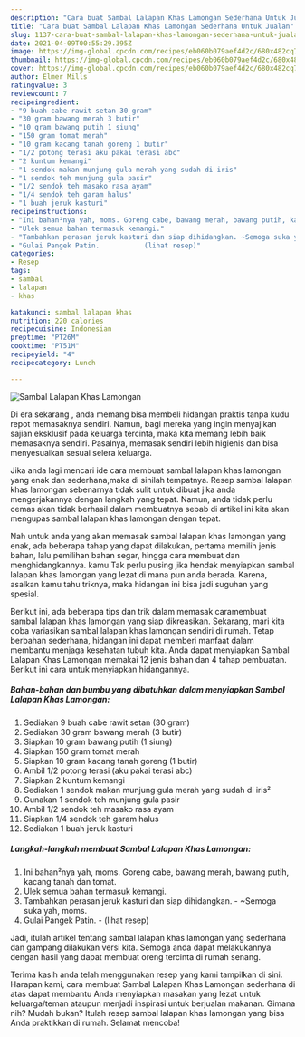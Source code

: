```yaml
---
description: "Cara buat Sambal Lalapan Khas Lamongan Sederhana Untuk Jualan"
title: "Cara buat Sambal Lalapan Khas Lamongan Sederhana Untuk Jualan"
slug: 1137-cara-buat-sambal-lalapan-khas-lamongan-sederhana-untuk-jualan
date: 2021-04-09T00:55:29.395Z
image: https://img-global.cpcdn.com/recipes/eb060b079aef4d2c/680x482cq70/sambal-lalapan-khas-lamongan-foto-resep-utama.jpg
thumbnail: https://img-global.cpcdn.com/recipes/eb060b079aef4d2c/680x482cq70/sambal-lalapan-khas-lamongan-foto-resep-utama.jpg
cover: https://img-global.cpcdn.com/recipes/eb060b079aef4d2c/680x482cq70/sambal-lalapan-khas-lamongan-foto-resep-utama.jpg
author: Elmer Mills
ratingvalue: 3
reviewcount: 7
recipeingredient:
- "9 buah cabe rawit setan 30 gram"
- "30 gram bawang merah 3 butir"
- "10 gram bawang putih 1 siung"
- "150 gram tomat merah"
- "10 gram kacang tanah goreng 1 butir"
- "1/2 potong terasi aku pakai terasi abc"
- "2 kuntum kemangi"
- "1 sendok makan munjung gula merah yang sudah di iris"
- "1 sendok teh munjung gula pasir"
- "1/2 sendok teh masako rasa ayam"
- "1/4 sendok teh garam halus"
- "1 buah jeruk kasturi"
recipeinstructions:
- "Ini bahan²nya yah, moms. Goreng cabe, bawang merah, bawang putih, kacang tanah dan tomat."
- "Ulek semua bahan termasuk kemangi."
- "Tambahkan perasan jeruk kasturi dan siap dihidangkan. ~Semoga suka yah, moms."
- "Gulai Pangek Patin.           (lihat resep)"
categories:
- Resep
tags:
- sambal
- lalapan
- khas

katakunci: sambal lalapan khas 
nutrition: 220 calories
recipecuisine: Indonesian
preptime: "PT26M"
cooktime: "PT51M"
recipeyield: "4"
recipecategory: Lunch

---
```



![Sambal Lalapan Khas Lamongan](https://img-global.cpcdn.com/recipes/eb060b079aef4d2c/680x482cq70/sambal-lalapan-khas-lamongan-foto-resep-utama.jpg)

Di era  sekarang , anda memang bisa membeli hidangan praktis tanpa kudu repot memasaknya sendiri. Namun, bagi mereka yang ingin menyajikan sajian eksklusif pada keluarga tercinta, maka kita memang lebih baik memasaknya sendiri. Pasalnya, memasak sendiri lebih higienis dan bisa menyesuaikan sesuai selera keluarga.

Jika anda lagi mencari ide cara membuat sambal lalapan khas lamongan yang enak dan sederhana,maka di sinilah tempatnya. Resep sambal lalapan khas lamongan  sebenarnya tidak sulit untuk dibuat jika anda mengerjakannya dengan langkah yang tepat. Namun, anda tidak perlu cemas akan tidak berhasil dalam membuatnya 
sebab di artikel ini kita akan mengupas sambal lalapan khas lamongan dengan tepat.  



Nah untuk anda yang akan memasak sambal lalapan khas lamongan yang enak, ada beberapa tahap yang dapat dilakukan, pertama memilih jenis bahan, lalu pemilihan bahan segar, hingga cara membuat dan menghidangkannya. kamu Tak perlu pusing jika hendak menyiapkan sambal lalapan khas lamongan yang lezat di mana pun anda berada. Karena, asalkan kamu  tahu triknya, maka hidangan ini bisa jadi suguhan yang spesial.

Berikut ini, ada beberapa tips dan trik dalam memasak caramembuat sambal lalapan khas lamongan yang siap dikreasikan. Sekarang, mari kita coba variasikan sambal lalapan khas lamongan sendiri di rumah. Tetap berbahan sederhana, hidangan ini dapat memberi manfaat dalam membantu menjaga kesehatan tubuh kita. Anda dapat menyiapkan Sambal Lalapan Khas Lamongan memakai 12 jenis bahan dan 4 tahap pembuatan. Berikut ini cara untuk menyiapkan hidangannya.

<!--inarticleads1-->

##### Bahan-bahan dan bumbu yang dibutuhkan dalam menyiapkan Sambal Lalapan Khas Lamongan:

1. Sediakan 9 buah cabe rawit setan (30 gram)
1. Sediakan 30 gram bawang merah (3 butir)
1. Siapkan 10 gram bawang putih (1 siung)
1. Siapkan 150 gram tomat merah
1. Siapkan 10 gram kacang tanah goreng (1 butir)
1. Ambil 1/2 potong terasi (aku pakai terasi abc)
1. Siapkan 2 kuntum kemangi
1. Sediakan 1 sendok makan munjung gula merah yang sudah di iris²
1. Gunakan 1 sendok teh munjung gula pasir
1. Ambil 1/2 sendok teh masako rasa ayam
1. Siapkan 1/4 sendok teh garam halus
1. Sediakan 1 buah jeruk kasturi




<!--inarticleads2-->

##### Langkah-langkah membuat Sambal Lalapan Khas Lamongan:

1. Ini bahan²nya yah, moms. Goreng cabe, bawang merah, bawang putih, kacang tanah dan tomat.
1. Ulek semua bahan termasuk kemangi.
1. Tambahkan perasan jeruk kasturi dan siap dihidangkan. - ~Semoga suka yah, moms.
1. Gulai Pangek Patin. -           (lihat resep)




Jadi, itulah artikel tentang  sambal lalapan khas lamongan  yang sederhana dan gampang dilakukan versi kita. Semoga anda dapat melakukannya dengan hasil yang dapat membuat oreng tercinta di rumah senang. 

Terima kasih anda telah menggunakan resep yang kami tampilkan di sini. Harapan kami, cara membuat  Sambal Lalapan Khas Lamongan sederhana di atas dapat membantu Anda menyiapkan masakan yang lezat untuk keluarga/teman ataupun menjadi inspirasi untuk berjualan makanan. Gimana nih? Mudah bukan? Itulah resep sambal lalapan khas lamongan yang bisa Anda praktikkan di rumah. Selamat mencoba!

